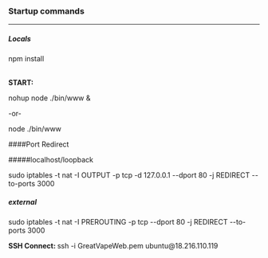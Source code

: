 <h3>Startup commands</h3>
<hr>


<h5>Locals</h5>
npm install         <br>
<br>


<b>START: </b>

nohup node ./bin/www &

-or-

node ./bin/www


####Port Redirect

#####localhost/loopback

sudo iptables -t nat -I OUTPUT -p tcp -d 127.0.0.1 --dport 80 -j REDIRECT --to-ports 3000

##### external
sudo iptables -t nat -I PREROUTING -p tcp --dport 80 -j REDIRECT --to-ports 3000



<p><b>SSH Connect: </b>ssh -i GreatVapeWeb.pem ubuntu@18.216.110.119


